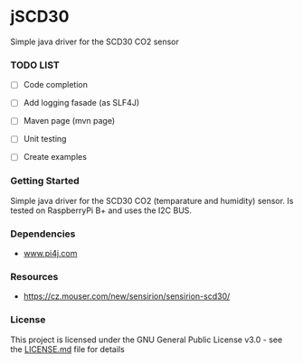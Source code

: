 # jSCD30
Simple java driver for the SCD30 CO2 sensor 

### TODO LIST
- [ ] Code completion
- [ ] Add logging fasade (as SLF4J)
- [ ] Maven page (mvn page)
- [ ] Unit testing
- [ ] Create examples


### Getting Started

Simple java driver for the SCD30 CO2 (temparature and humidity) sensor. Is tested on RaspberryPi B+ and uses the I2C BUS.

### Dependencies
* www.pi4j.com

### Resources
* https://cz.mouser.com/new/sensirion/sensirion-scd30/ 

### License
This project is licensed under the GNU General Public License v3.0 - see the [LICENSE.md](LICENSE.md) file for details
